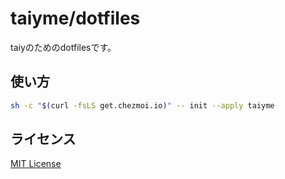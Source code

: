 # taiyme/dotfiles

taiyのためのdotfilesです。

## 使い方

```sh
sh -c "$(curl -fsLS get.chezmoi.io)" -- init --apply taiyme
```

## ライセンス

[MIT License](./LICENSE)
